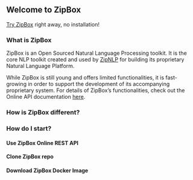## Welcome to ZipBox

[Try ZipBox](https://box.zipnlp.com) right away, no installation!

### What is ZipBox

ZipBox is an Open Sourced Natural Language Processing toolkit. It is the core NLP toolkit created and used by [ZipNLP](https://zipnlp.com) for building its proprietary Natural Language Platform. 

While ZipBox is still young and offers limited functionalities, it is fast-growing in order to support the development of its accompanying proprietary system. For details of ZipBox’s functionalities, check out the Online API documentation [here](https://box.zipnlp.com).


### How is ZipBox different?




### How do I start?
#### Use ZipBox Online REST API
#### Clone ZipBox repo 
#### Download ZipBox Docker Image

